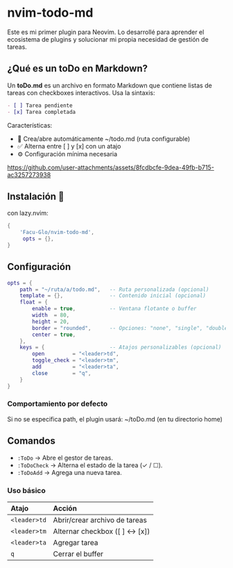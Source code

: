 # nvim-todo-md
Este es mi primer plugin para Neovim. Lo desarrollé para aprender el ecosistema de plugins y solucionar mi propia necesidad de gestión de tareas.

## ¿Qué es un toDo en Markdown?
Un **toDo.md** es un archivo en formato Markdown que contiene listas de tareas con checkboxes interactivos. Usa la sintaxis:

```markdown
- [ ] Tarea pendiente
- [x] Tarea completada
```

Características:
- 📂 Crea/abre automáticamente ~/todo.md (ruta configurable)
- ✅ Alterna entre [ ] y [x] con un atajo
- ⚙️ Configuración mínima necesaria

https://github.com/user-attachments/assets/8fcdbcfe-9dea-49fb-b715-ac3257273938

## Instalación 🔧
con lazy.nvim:

```lua
{
    'Facu-Glo/nvim-todo-md',
     opts = {},
}
```
## Configuración
```lua
opts = {
    path = "~/ruta/a/todo.md",   -- Ruta personalizada (opcional)
    template = {},               -- Contenido inicial (opcional)
    float = {
        enable = true,           -- Ventana flotante o buffer
        width  = 80,
        height = 20,
        border = "rounded",      -- Opciones: "none", "single", "double", "solid"
        center = true,
    },
    keys = {                     -- Atajos personalizables (opcional)
        open         = "<leader>td",
        toggle_check = "<leader>tm",
        add          = "<leader>ta",
        close        = "q",
    }
}
```
### Comportamiento por defecto
Si no se especifica path, el plugin usará:
~/toDo.md (en tu directorio home)

## Comandos

- `:ToDo` → Abre el gestor de tareas.
- `:ToDoCheck` → Alterna el estado de la tarea (✓ / ☐).
- `:ToDoAdd` → Agrega una nueva tarea.

### Uso básico
| Atajo                      | Acción                              |
| :----------------------------| :---------------------------------- |
| `<leader>td`                | Abrir/crear archivo de tareas       |
| `<leader>tm`                | Alternar checkbox ([ ] ↔ [x])       |
| `<leader>ta`                          | Agregar tarea                    |
| `q`                          | Cerrar el buffer                    |

